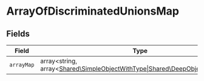 # ArrayOfDiscriminatedUnionsMap


## Fields

| Field                                                                                                                          | Type                                                                                                                           | Required                                                                                                                       | Description                                                                                                                    |
| ------------------------------------------------------------------------------------------------------------------------------ | ------------------------------------------------------------------------------------------------------------------------------ | ------------------------------------------------------------------------------------------------------------------------------ | ------------------------------------------------------------------------------------------------------------------------------ |
| `arrayMap`                                                                                                                     | array<string, array<[Shared\SimpleObjectWithType\|Shared\DeepObjectWithType](../../Models/Shared/StronglyTypedOneOfObject.md)>> | :heavy_check_mark:                                                                                                             | N/A                                                                                                                            |